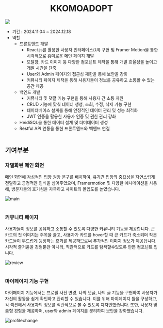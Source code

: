 <h1 align="center">KKOMOADOPT</h1>
<img src="https://i.imgur.com/n7ZNgpj.png"/>

- 기간 : 2024.11.04 ~ 2024.12.18
- 역할
  * 프론트엔드 개발</br>
     - React.js를 활용한 사용자 인터페이스(UI) 구현 및 Framer Motion을 통한 시각적으로 흥미로운 메인 페이지 개발
     - 모달창, 카드 이미지 등 다양한 컴포넌트 제작을 통해 개발 효율성을 높이고 개발 시간을 단축
     - User와 Admin 페이지의 접근성 제한을 통해 보안을 강화
     - 커뮤니티 페이지 제작을 통해 사용자들이 정보를 공유하고 소통할 수 있는 공간 제공
  * 백엔드 개발</br>
     - 커뮤니티 및 댓글 기능 구현을 통해 사용자 간 소통 지원
     - CRUD 기능에 맞춰 데이터 생성, 조회, 수정, 삭제 기능 구현
     - 데이터베이스 설계를 통해 안정적인 데이터 관리 및 성능 최적화
     - JWT 인증을 활용한 사용자 인증 및 권한 관리 강화
  * HeidiSQL을 통한 데이터 설계 및 더미데이터 생성</br>
  * Restful API 연동을 통한 프론트엔드와 백엔드 연결
</br></br>

## 기여부분
### 차별화된 메인 화면</br>
메인 화면에 감성적인 입양 권장 문구를 배치하여, 유기견 입양의 중요성을 자연스럽게 전달하고 긍정적인 인식을 심어주었으며,
Framermotion 및 다양한 에니메이션을 사용해, 방문자들의 호기심을 자극하고 사이트의 몰입도를 높였습니다.</br>

![main](https://github.com/user-attachments/assets/bd0cc432-7ba4-485c-91f5-d81b8196be26)
</br></br>

### 커뮤니티 페이지</br>
사용자들이 정보를 공유하고 소통할 수 있도록 다양한 커뮤니티 기능을 제공합니다.
큰 카드의 첫 이미지는 주목을 끌고, 사용자가 카드를 hover할 때 큰 카드가 축소되며 작은 카드들이 부드럽게 등장하는 효과를 제공하므로써 추가적인 이미지 정보가 제공됩니다. 
시각적 즐거움을 경험뿐만 아니라, 직관적으로 카드를 탐색할수있도록 만든 컴포넌트 입니다.</br>

![review](https://github.com/user-attachments/assets/739e6b93-b80c-41ca-8bca-6cba3af1ec64)
</br></br>

### 마이페이지 기능 구현</br>
마이페이지 기능에서는 프로필 사진 변경, 나의 댓글, 나의 글 기능을 구현하여 사용자가 자신의 활동을 쉽게 확인하고 관리할 수 있습니다. 이를 위해 마이페이지 틀을 구성하고, 각 섹션에서 사용자의 정보를 직관적으로 볼 수 있도록 디자인했습니다. 또한, 사용자 맞춤형 경험을 제공하며, user와 admin 페이지를 분리하여 보안을 강화했습니다.</br>

![profilechange](https://github.com/user-attachments/assets/b1d7e1f4-3abf-4448-a7cc-6ac8cc59df31)
</br></br>


